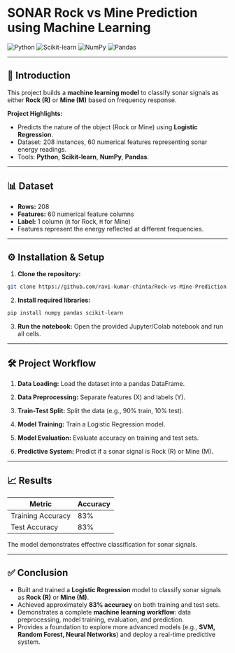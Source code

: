 # SONAR Rock vs Mine Prediction using Machine Learning

![Python](https://img.shields.io/badge/Python-3776AB?style=flat&logo=python&logoColor=white)
![Scikit-learn](https://img.shields.io/badge/Scikit--learn-F7931E?style=flat&logo=scikitlearn&logoColor=white)
![NumPy](https://img.shields.io/badge/NumPy-013243?style=flat&logo=numpy&logoColor=white)
![Pandas](https://img.shields.io/badge/Pandas-150458?style=flat&logo=pandas&logoColor=white)

---

## 🚀 Introduction
This project builds a **machine learning model** to classify sonar signals as either **Rock (R)** or **Mine (M)** based on frequency response.

**Project Highlights:**
- Predicts the nature of the object (Rock or Mine) using **Logistic Regression**.
- Dataset: 208 instances, 60 numerical features representing sonar energy readings.
- Tools: **Python**, **Scikit-learn**, **NumPy**, **Pandas**.

---

## 📊 Dataset
- **Rows:** 208  
- **Features:** 60 numerical feature columns  
- **Label:** 1 column (`R` for Rock, `M` for Mine)  
- Features represent the energy reflected at different frequencies.  

---

## ⚙️ Installation & Setup
1. **Clone the repository:**
```bash
git clone https://github.com/ravi-kumar-chinta/Rock-vs-Mine-Prediction.git
```
2. **Install required libraries:**
```bash
pip install numpy pandas scikit-learn

```

3. **Run the notebook:**
Open the provided Jupyter/Colab notebook and run all cells.

---

## 🛠️ Project Workflow

1. **Data Loading:** Load the dataset into a pandas DataFrame.

2. **Data Preprocessing:** Separate features (X) and labels (Y).

3. **Train-Test Split:** Split the data (e.g., 90% train, 10% test).

4. **Model Training:** Train a Logistic Regression model.

5. **Model Evaluation:** Evaluate accuracy on training and test sets.

6. **Predictive System:** Predict if a sonar signal is Rock (R) or Mine (M).

---
## 📈 Results

| Metric            | Accuracy |
|------------------|---------|
| Training Accuracy | 83%     |
| Test Accuracy     | 83%     |

The model demonstrates effective classification for sonar signals.

---

## ✅ Conclusion

- Built and trained a **Logistic Regression** model to classify sonar signals as **Rock (R)** or **Mine (M)**.  
- Achieved approximately **83% accuracy** on both training and test sets.  
- Demonstrates a complete **machine learning workflow**: data preprocessing, model training, evaluation, and prediction.  
- Provides a foundation to explore more advanced models (e.g., **SVM, Random Forest, Neural Networks**) and deploy a real-time predictive system.
